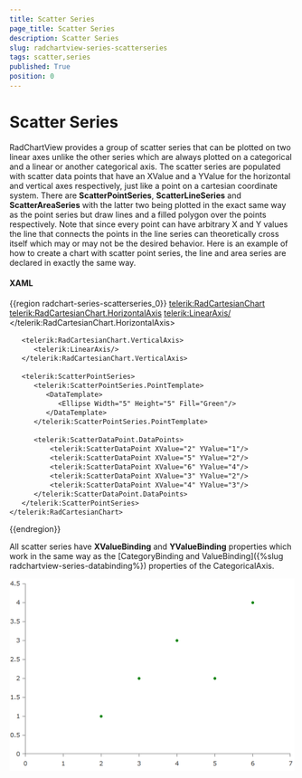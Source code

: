 ```yaml
---
title: Scatter Series
page_title: Scatter Series
description: Scatter Series
slug: radchartview-series-scatterseries
tags: scatter,series
published: True
position: 0
---
```


# Scatter Series

RadChartView provides a group of scatter series that can be plotted on two linear axes unlike the other series which are always plotted on a categorical and a linear or another categorical axis. The scatter series are populated with scatter data points that have an XValue and a YValue for the horizontal and vertical axes respectively, just like a point on a cartesian coordinate system. There are __ScatterPointSeries__, __ScatterLineSeries__ and __ScatterAreaSeries__ with the latter two being plotted in the exact same way as the point series but draw lines and a filled polygon over the points respectively. Note that since every point can have arbitrary X and Y values the line that connects the points in the line series can theoretically cross itself which may or may not be the desired behavior. Here is an example of how to create a chart with scatter point series, the line and area series are declared in exactly the same way.        

#### __XAML__

{{region radchart-series-scatterseries_0}}
	<telerik:RadCartesianChart>
	   <telerik:RadCartesianChart.HorizontalAxis>
	      <telerik:LinearAxis/>
	   </telerik:RadCartesianChart.HorizontalAxis>
	
	   <telerik:RadCartesianChart.VerticalAxis>
	      <telerik:LinearAxis/>
	   </telerik:RadCartesianChart.VerticalAxis>
	
	   <telerik:ScatterPointSeries>
	      <telerik:ScatterPointSeries.PointTemplate>
	         <DataTemplate>
	            <Ellipse Width="5" Height="5" Fill="Green"/>
	         </DataTemplate>
	      </telerik:ScatterPointSeries.PointTemplate>
	
	      <telerik:ScatterDataPoint.DataPoints>
		      <telerik:ScatterDataPoint XValue="2" YValue="1"/>
		      <telerik:ScatterDataPoint XValue="5" YValue="2"/>
		      <telerik:ScatterDataPoint XValue="6" YValue="4"/>
		      <telerik:ScatterDataPoint XValue="3" YValue="2"/>
		      <telerik:ScatterDataPoint XValue="4" YValue="3"/>
	      </telerik:ScatterDataPoint.DataPoints>
	   </telerik:ScatterPointSeries>
	</telerik:RadCartesianChart>
{{endregion}}

All scatter series have __XValueBinding__ and __YValueBinding__  properties which work in the same way as the [CategoryBinding and ValueBinding]({%slug radchartview-series-databinding%}) properties of the CategoricalAxis.
        
![Rad Charting Kit-radchart series scatter](images/radchartview-chart_series_scatter.PNG)
